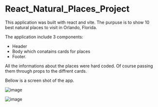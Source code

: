 # React_Natural_Places_Project

This application was built with react and vite. The purpuse is to show 10 best natural places to visit in Orlando, Florida.

The application include 3 components:

* Header
* Body which conatains cards for places
* Footer.

All the informations about the places were hard coded. Of course passing them through props to the diffrent cards.

Bellow is a screen shot of the app.

![image](https://user-images.githubusercontent.com/80371588/221036451-b128e6c8-da29-4a10-8f48-770462bcc3e1.png)

![image](https://user-images.githubusercontent.com/80371588/221036751-04c51ce9-70cf-4225-ab7c-6eeb49fe6d93.png)

